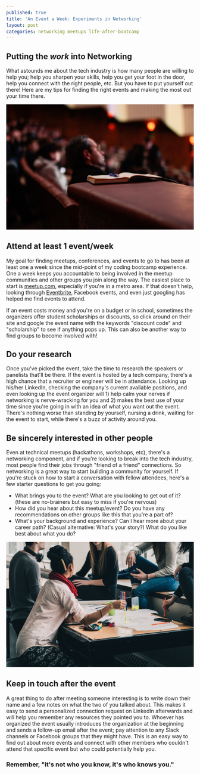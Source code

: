 ```yaml
---
published: true
title: 'An Event a Week: Experiments in Networking'
layout: post
categories: networking meetups life-after-bootcamp
---
```

## Putting the _work_ into Networking

What astounds me about the tech industry is how many people are willing to help you; help you sharpen your skills, help you get your foot in the door, help you connect with the right people, etc. But you have to put yourself out there! Here are my tips for finding the right events and making the most out your time there.

<img src="/images/fulls/StockSnap_S05DRRCFVB.jpg" class="fit image">

## Attend at least 1 event/week

My goal for finding meetups, conferences, and events to go to has been at least one a week since the mid-point of my coding bootcamp experience. One a week keeps you accountable to being involved in the meetup communities and other groups you join along the way. The easiest place to start is [meetup.com](https://www.meetup.com), especially if you're in a metro area. If that doesn't help, looking through [Eventbrite](https://www.eventbrite.com), Facebook events, and even just googling has helped me find events to attend.

If an event costs money and you're on a budget or in school, sometimes the organizers offer student scholarships or discounts, so click around on their site and google the event name with the keywords "discount code" and "scholarship" to see if anything pops up. This can also be another way to find groups to become involved with!

## Do your research

Once you've picked the event, take the time to research the speakers or panelists that'll be there. If the event is hosted by a tech company, there's a high chance that a recruiter or engineer will be in attendance. Looking up his/her LinkedIn, checking the company's current available positions, and even looking up the event organizer will 1) help calm your nerves if networking is nerve-wracking for you and 2) makes the best use of your time since you're going in with an idea of what you want out the event. There's nothing worse than standing by yourself, nursing a drink, waiting for the event to start, while there's a buzz of activity around you.

## Be sincerely interested in other people

Even at technical meetups (hackathons, workshops, etc), there's a networking component, and if you're looking to break into the tech industry, most people find their jobs through "friend of a friend" connections. So networking is a great way to start building a community for yourself. If you're stuck on how to start a conversation with fellow attendees, here's a few starter questions to get you going:
- What brings you to the event? What are you looking to get out of it? (these are no-brainers but easy to miss if you're nervous)
- How did you hear about this meetup/event? Do you have any recommendations on other groups like this that you're a part of?
- What's your background and experience? Can I hear more about your career path? (Casual alternative: What's your story?) What do you like best about what you do?

<img src="/images/fulls/StockSnap_Y2AHVPYB51.jpg" class ="fit image">

## Keep in touch after the event

A great thing to do after meeting someone interesting is to write down their name and a few notes on what the two of you talked about. This makes it easy to send a personalized connection request on LinkedIn afterwards and will help you remember any resources they pointed you to. Whoever has organized the event usually introduces the organization at the beginning and sends a follow-up email after the event; pay attention to any Slack channels or Facebook groups that they might have. This is an easy way to find out about more events and connect with other members who couldn't attend that specific event but who could potentially help you.


### Remember, "it's not who you know, it's who knows you."

